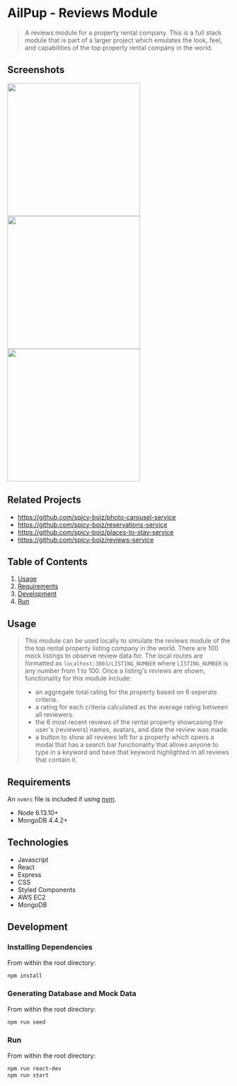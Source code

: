 # AilPup - Reviews Module

> A reviews module for a property rental company. This is a full stack module that is part of a larger project which emulates the look, feel, and capabilities of the top property rental company in the world.

## Screenshots
<img src="https://fecscreenshots.s3-us-west-1.amazonaws.com/Screenshot+from+2021-05-07+15-31-19.png" height="300">
<img src="https://fecscreenshots.s3-us-west-1.amazonaws.com/Screenshot+from+2021-05-07+15-34-07.png" height="300">
<img src="https://fecscreenshots.s3-us-west-1.amazonaws.com/Screenshot+from+2021-05-07+15-35-07.png" height="300">

## Related Projects

  - https://github.com/spicy-boiz/photo-carousel-service
  - https://github.com/spicy-boiz/reservations-service
  - https://github.com/spicy-boiz/places-to-stay-service
  - https://github.com/spicy-boiz/reviews-service

## Table of Contents

1. [Usage](#Usage)
1. [Requirements](#requirements)
1. [Development](#development)
1. [Run](#run)

## Usage

> This module can be used locally to simulate the reviews module of the the top rental property listing company in the world. There are 100 mock listings to observe review data for. The local routes are formatted as `localhost:3003/LISTING_NUMBER` where `LISTING_NUMBER` is any number from 1 to 100.
> Once a listing's reviews are shown, functionality for this module include:
> * an aggregate total rating for the property based on 6 seperate criteria.
> * a rating for each criteria calculated as the average rating between all reviewers.
> * the 6 most recent reviews of the rental property showcasing the user's (reviewers) names, avatars, and date the review was made.
> * a button to show all reviews left for a property which opens a modal that has a search bar functionality that allows anyone to type in a keyword and have that keyword highlighted in all reviews that contain it.

## Requirements

An `nvmrc` file is included if using [nvm](https://github.com/creationix/nvm).

- Node 6.13.10+
- MongoDB 4.4.2+

## Technologies
- Javascript
- React
- Express
- CSS
- Styled Components
- AWS EC2
- MongoDB

## Development

### Installing Dependencies

From within the root directory:

```sh
npm install
```
### Generating Database and Mock Data

From within the root directory:

```sh
npm run seed
```
### Run

From within the root directory:

```sh
npm run react-dev
npm run start
```